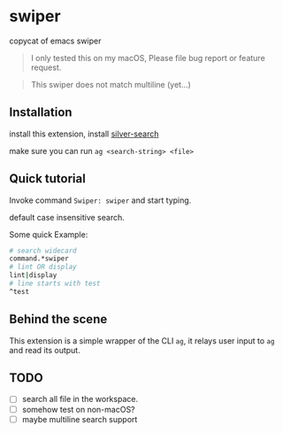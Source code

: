 # swiper

copycat of emacs swiper

> I only tested this on my macOS, Please file bug report or feature request.

> This swiper does not match multiline (yet...)

## Installation

install this extension,
install [silver-search](https://github.com/ggreer/the_silver_searcher)

make sure you can run `ag <search-string> <file>`

## Quick tutorial

Invoke command `Swiper: swiper` and start typing.

default case insensitive search.

Some quick Example:

```sh
# search widecard 
command.*swiper 
# lint OR display 
lint|display
# line starts with test 
^test
```

## Behind the scene

This extension is a simple wrapper of the CLI `ag`, it relays user input to `ag` and read its output.

## TODO

- [ ] search all file in the workspace.  
- [ ] somehow test on non-macOS?
- [ ] maybe multiline search support
